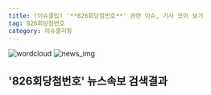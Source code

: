```yaml
---
title: (이슈클립) '**826회당첨번호**' 관련 이슈, 기사 모아 보기
tag: 826회당첨번호
category: 이슈클리핑
---
```

![wordcloud](https://s3.ap-northeast-2.amazonaws.com/lyrics101-wordcloud/2018-09-30-1538288053.png)
![news_img](https://user-images.githubusercontent.com/42597476/44507050-1206f400-a6e4-11e8-8d98-7ffbfebb353f.png)
## **'**826회당첨번호**'** 뉴스속보 검색결과

